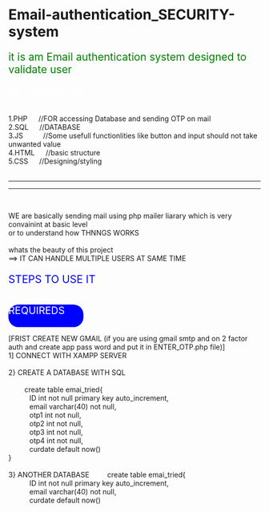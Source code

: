 # Email-authentication_SECURITY-system

<p style="font-size:21px; color:green;">it is am Email authentication system designed to validate user</p>

<p style="font-size:18px; color:white;">#It is designed with</p> <br>
1.PHP   &emsp;  //FOR accessing Database and sending OTP on mail <br>
2.SQL   &emsp; //DATABASE  <br>
3.JS &emsp; &emsp;    //Some usefull functionlities like button and input should not take unwanted value <br>
4.HTML  &emsp;  //basic structure <br>
5.CSS   &emsp;   //Designing/styling <br>
<br>

<hr><hr><br>

WE are basically sending mail using php mailer liarary which is very convainint at basic level<br>
or to understand how THNNGS WORKS<br>
<br>
whats the beauty of this project<br>
==> IT CAN HANDLE MULTIPLE USERS AT SAME TIME <br>


<p style="font-size:21px; color:blue;">STEPS TO USE IT</p> <br>
 
<div style="width:150px; height:45px; background-color:blue; border-radius:20px; font-size:20px; color:white;">REQUIREDS</div>

[FRIST CREATE NEW GMAIL (if you are using gmail smtp and on 2 factor auth and create app pass word and put it in ENTER_OTP.php file)]  
1] CONNECT WITH XAMPP SERVER <br><br>
2} CREATE A DATABASE WITH SQL <br><br>
&emsp; &emsp;create table emai_tried{ <br>
&emsp;&emsp;&emsp;ID int not null primary key auto_increment, <br>
&emsp;&emsp;&emsp;email varchar(40) not null, <br>
&emsp;&emsp;&emsp;otp1 int not null, <br>
&emsp;&emsp;&emsp;otp2 int not null, <br>
&emsp;&emsp;&emsp;otp3 int not null, <br>
&emsp;&emsp;&emsp;otp4 int not null, <br>
&emsp;&emsp;&emsp;curdate default now() <br>
}<br><br>
3} ANOTHER DATABASE
&emsp; &emsp;create table emai_tried{ <br>
&emsp;&emsp;&emsp;ID int not null primary key auto_increment, <br>
&emsp;&emsp;&emsp;email varchar(40) not null, <br>
&emsp;&emsp;&emsp;curdate default now() <br>  
  

  
  


